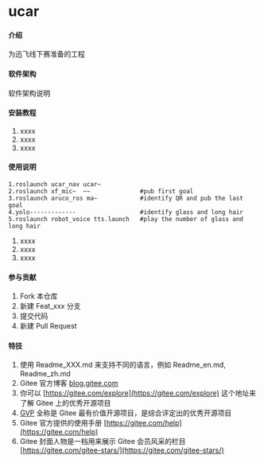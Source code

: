 # ucar

#### 介绍
为迅飞线下赛准备的工程

#### 软件架构
软件架构说明


#### 安装教程

1.  xxxx
2.  xxxx
3.  xxxx

#### 使用说明

```2021.07.04
1.roslaunch ucar_nav ucar~
2.roslaunch xf_mic~  ~~              #pub first goal
3.roslaunch aruco_ros ma~  			 #identify QR and pub the last goal
4.yolo------------- 				 #identify glass and long hair
5.roslaunch robot_voice tts.launch   #play the number of glass and long hair
```

1.  xxxx
2.  xxxx
3.  xxxx

#### 参与贡献

1.  Fork 本仓库
2.  新建 Feat_xxx 分支
3.  提交代码
4.  新建 Pull Request


#### 特技

1.  使用 Readme\_XXX.md 来支持不同的语言，例如 Readme\_en.md, Readme\_zh.md
2.  Gitee 官方博客 [blog.gitee.com](https://blog.gitee.com)
3.  你可以 [https://gitee.com/explore](https://gitee.com/explore) 这个地址来了解 Gitee 上的优秀开源项目
4.  [GVP](https://gitee.com/gvp) 全称是 Gitee 最有价值开源项目，是综合评定出的优秀开源项目
5.  Gitee 官方提供的使用手册 [https://gitee.com/help](https://gitee.com/help)
6.  Gitee 封面人物是一档用来展示 Gitee 会员风采的栏目 [https://gitee.com/gitee-stars/](https://gitee.com/gitee-stars/)
